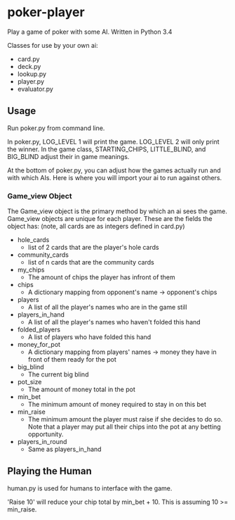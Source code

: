 # poker-player
Play a game of poker with some AI.
Written in Python 3.4

Classes for use by your own ai:
- card.py
- deck.py
- lookup.py
- player.py
- evaluator.py

## Usage
Run poker.py from command line.

In poker.py, LOG_LEVEL 1 will print the game. LOG_LEVEL 2 will only print the winner.
In the game class, STARTING_CHIPS, LITTLE_BLIND, and BIG_BLIND adjust their in game meanings.

At the bottom of poker.py, you can adjust how the games actually run and with which AIs.
Here is where you will import your ai to run against others.

### Game_view Object
The Game_view object is the primary method by which an ai sees the game.
Game_view objects are unique for each player.
These are the fields the object has: (note, all cards are as integers defined in card.py)

- hole_cards
  - list of 2 cards that are the player's hole cards
- community_cards
  - list of n cards that are the community cards
- my_chips
  - The amount of chips the player has infront of them
- chips
  - A dictionary mapping from opponent's name -> opponent's chips
- players
  - A list of all the player's names who are in the game still
- players_in_hand
  - A list of all the player's names who haven't folded this hand
- folded_players 
  - A list of players who have folded this hand
- money_for_pot
  - A dictionary mapping from players' names -> money they have in front of them ready for the pot
- big_blind
  - The current big blind
- pot_size
  - The amount of money total in the pot
- min_bet
  - The minimum amount of money required to stay in on this bet
- min_raise
  - The minimum amount the player must raise if she decides to do so. Note that a player may put all their chips into the pot at any betting opportunity.
- players_in_round
  - Same as players_in_hand

## Playing the Human
human.py is used for humans to interface with the game.

'Raise 10' will reduce your chip total by min_bet + 10.
This is assuming 10 >= min_raise.
